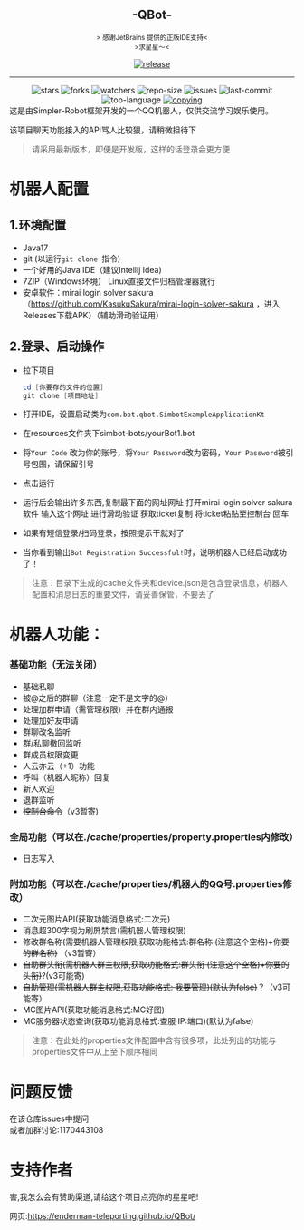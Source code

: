 <div align="center">
    <h2>-QBot-</h2>
</div>

<div align="center">
    <small>&gt; 感谢JetBrains 提供的正版IDE支持&lt;</small>
</div>




<div align="center">
    <small>&gt;求星星～&lt;</small> 



 <a href="https://github.com/Enderman-Teleporting/qbot/releases/latest"><img alt="release" src="https://img.shields.io/github/v/release/Enderman-Teleporting/qbot" /></a>

   <hr>
   <img alt="stars" src="https://img.shields.io/github/stars/Enderman-Teleporting/qbot" />
   <img alt="forks" src="https://img.shields.io/github/forks/Enderman-Teleporting/qbot" />
   <img alt="watchers" src="https://img.shields.io/github/watchers/Enderman-Teleporting/qbot" />
   <img alt="repo-size" src="https://img.shields.io/github/repo-size/Enderman-Teleporting/qbot" />

   <img alt="issues" src="https://img.shields.io/github/issues-closed/Enderman-Teleporting/QBot?color=green" />
   <img alt="last-commit" src="https://img.shields.io/github/last-commit/Enderman-Teleporting/qbot" />
   <img alt="top-language" src="https://img.shields.io/github/languages/top/Enderman-Teleporting/qbot" />
<a href="./COPYING"><img alt="copying" src="https://img.shields.io/github/license/Enderman-Teleporting/qbot" /></a>
</div>
这是由Simpler-Robot框架开发的一个QQ机器人，仅供交流学习娱乐使用。  

该项目聊天功能接入的API骂人比较狠，请稍微担待下

> 请采用最新版本，即便是开发版，这样的话登录会更方便

# 机器人配置

## 1.环境配置

* Java17 
* git (以运行`git clone `指令)
* 一个好用的Java IDE（建议Intellij Idea)
* 7ZIP（Windows环境） Linux直接文件归档管理器就行
* 安卓软件：mirai login solver sakura （https://github.com/KasukuSakura/mirai-login-solver-sakura ，进入Releases下载APK）（辅助滑动验证用）

## 2.登录、启动操作

* 拉下项目

  ```powershell
  cd [你要存的文件的位置]
  git clone [项目地址]
  ```

* 打开IDE，设置启动类为`com.bot.qbot.SimbotExampleApplicationKt`

* 在resources文件夹下simbot-bots/yourBot1.bot

* 将`Your Code` 改为你的账号，将`Your Password`改为密码，`Your Password`被引号包围，请保留引号

* 点击运行

* 运行后会输出许多东西,复制最下面的网址网址 打开mirai login solver sakura 软件 输入这个网址 进行滑动验证 获取ticket复制 将ticket粘贴至控制台 回车

* 如果有短信登录/扫码登录，按照提示干就对了

* 当你看到输出`Bot Registration Successful!`时，说明机器人已经启动成功了！

> 注意：目录下生成的cache文件夹和device.json是包含登录信息，机器人配置和消息日志的重要文件，请妥善保管，不要丢了

# 机器人功能：

### 基础功能（无法关闭）

- 基础私聊
- 被@之后的群聊（注意一定不是文字的@）
- 处理加群申请（需管理权限）并在群内通报
- 处理加好友申请
- 群聊改名监听
- 群/私聊撤回监听
- 群成员权限变更
- 人云亦云（+1）功能
- 呼叫（机器人昵称）回复
- 新人欢迎
- 退群监听
- ~~控制台命令~~（v3暂寄)

### 全局功能（可以在./cache/properties/property.properties内修改）

- 日志写入

### 附加功能（可以在./cache/properties/机器人的QQ号.properties修改）

- 二次元图片API(获取功能消息格式:二次元)  
 - 消息超300字视为刷屏禁言(需机器人管理权限)  
 - ~~修改群名称(需要机器人管理权限,获取功能格式:群名称 (注意这个空格)+你要的群名称)~~ （v3暂寄）
 - ~~自助群头衔(需机器人群主权限,获取功能格式:群头衔 (注意这个空格)+你要的头衔)~~?(v3可能寄)
 - ~~自助管理(需机器人群主权限,获取功能格式: 我要管理)(默认为false)~~？（v3可能寄）
 - MC图片API(获取功能消息格式:MC好图) 
 - MC服务器状态查询(获取功能消息格式:查服 IP:端口)(默认为false)

> 注意：在此处的properties文件配置中含有很多项，此处列出的功能与properties文件中从上至下顺序相同

# 问题反馈

在该仓库issues中提问  
或者加群讨论:1170443108 

# 支持作者

 害,我怎么会有赞助渠道,请给这个项目点亮你的星星吧!







网页:https://enderman-teleporting.github.io/QBot/
